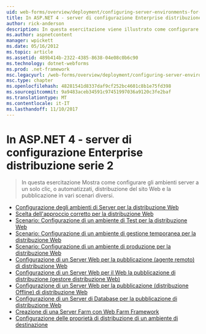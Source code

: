 ```yaml
---
uid: web-forms/overview/deployment/configuring-server-environments-for-web-deployment/index
title: In ASP.NET 4 - server di configurazione Enterprise distribuzione serie 2 | Documenti Microsoft
author: rick-anderson
description: In questa esercitazione viene illustrato come configurare gli ambienti server a supporto di un solo clic o automatizzato, distribuzione del sito Web e la pubblicazione in vari dello scenario diverse...
ms.author: aspnetcontent
manager: wpickett
ms.date: 05/16/2012
ms.topic: article
ms.assetid: 489b414b-2322-4385-8638-04e08c0b6c90
ms.technology: dotnet-webforms
ms.prod: .net-framework
msc.legacyurl: /web-forms/overview/deployment/configuring-server-environments-for-web-deployment
msc.type: chapter
ms.openlocfilehash: 48281541d8337daf9cf252bc4601c8b1e75fd398
ms.sourcegitcommit: 9a9483aceb34591c97451997036a9120c3fe2baf
ms.translationtype: MT
ms.contentlocale: it-IT
ms.lasthandoff: 11/10/2017
---
```

<a name="aspnet-4---enterprise-deployment-series-2-configuring-servers"></a>In ASP.NET 4 - server di configurazione Enterprise distribuzione serie 2
====================
> In questa esercitazione Mostra come configurare gli ambienti server a un solo clic, o automatizzati, distribuzione del sito Web e la pubblicazione in vari scenari diversi.


- [Configurazione degli ambienti di Server per la distribuzione Web](configuring-server-environments-for-web-deployment.md)
- [Scelta dell'approccio corretto per la distribuzione Web](choosing-the-right-approach-to-web-deployment.md)
- [Scenario: Configurazione di un ambiente di Test per la distribuzione Web](scenario-configuring-a-test-environment-for-web-deployment.md)
- [Scenario: Configurazione di un ambiente di gestione temporanea per la distribuzione Web](scenario-configuring-a-staging-environment-for-web-deployment.md)
- [Scenario: Configurazione di un ambiente di produzione per la distribuzione Web](scenario-configuring-a-production-environment-for-web-deployment.md)
- [Configurazione di un Server Web per la pubblicazione (agente remoto) di distribuzione Web](configuring-a-web-server-for-web-deploy-publishing-remote-agent.md)
- [Configurazione di un Server Web per il Web la pubblicazione di distribuzione (gestore distribuzione Web)](configuring-a-web-server-for-web-deploy-publishing-web-deploy-handler.md)
- [Configurazione di un Server Web per la pubblicazione (distribuzione Offline) di distribuzione Web](configuring-a-web-server-for-web-deploy-publishing-offline-deployment.md)
- [Configurazione di un Server di Database per la pubblicazione di distribuzione Web](configuring-a-database-server-for-web-deploy-publishing.md)
- [Creazione di una Server Farm con Web Farm Framework](creating-a-server-farm-with-the-web-farm-framework.md)
- [Configurazione delle proprietà di distribuzione di un ambiente di destinazione](configuring-deployment-properties-for-a-target-environment.md)
